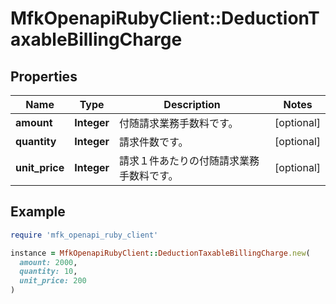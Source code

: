 # MfkOpenapiRubyClient::DeductionTaxableBillingCharge

## Properties

| Name | Type | Description | Notes |
| ---- | ---- | ----------- | ----- |
| **amount** | **Integer** | 付随請求業務手数料です。 | [optional] |
| **quantity** | **Integer** | 請求件数です。 | [optional] |
| **unit_price** | **Integer** | 請求１件あたりの付随請求業務手数料です。 | [optional] |

## Example

```ruby
require 'mfk_openapi_ruby_client'

instance = MfkOpenapiRubyClient::DeductionTaxableBillingCharge.new(
  amount: 2000,
  quantity: 10,
  unit_price: 200
)
```

